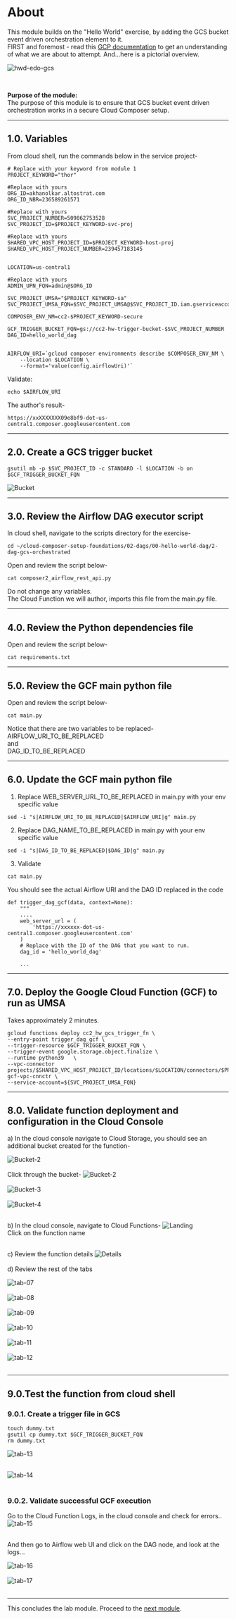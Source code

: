 # About

This module builds on the "Hello World" exercise, by adding the GCS bucket event driven orchestration element to it.<br>
FIRST and foremost - read this [GCP documentation](https://cloud.google.com/composer/docs/composer-2/triggering-with-gcf) to get an understanding of what we are about to attempt. And...here is a pictorial overview. <br>


![hwd-edo-gcs](../00-images/hwd-edo-gcs.png)

<br>

**Purpose of the module:**<br>
The purpose of this module is to ensure that GCS bucket event driven orchestration works in a secure Cloud Composer setup. <br>

<hr>


## 1.0. Variables

From cloud shell, run the commands below in the service project-

```
# Replace with your keyword from module 1
PROJECT_KEYWORD="thor"  

#Replace with yours
ORG_ID=akhanolkar.altostrat.com                              
ORG_ID_NBR=236589261571                                      

#Replace with yours
SVC_PROJECT_NUMBER=509862753528                             
SVC_PROJECT_ID=$PROJECT_KEYWORD-svc-proj                     

#Replace with yours
SHARED_VPC_HOST_PROJECT_ID=$PROJECT_KEYWORD-host-proj        
SHARED_VPC_HOST_PROJECT_NUMBER=239457183145                  


LOCATION=us-central1

#Replace with yours
ADMIN_UPN_FQN=admin@$ORG_ID 

SVC_PROJECT_UMSA="$PROJECT_KEYWORD-sa"
SVC_PROJECT_UMSA_FQN=$SVC_PROJECT_UMSA@$SVC_PROJECT_ID.iam.gserviceaccount.com

COMPOSER_ENV_NM=cc2-$PROJECT_KEYWORD-secure

GCF_TRIGGER_BUCKET_FQN=gs://cc2-hw-trigger-bucket-$SVC_PROJECT_NUMBER
DAG_ID=hello_world_dag


AIRFLOW_URI=`gcloud composer environments describe $COMPOSER_ENV_NM \
    --location $LOCATION \
    --format='value(config.airflowUri)'`
```

Validate:
```
echo $AIRFLOW_URI
```

The author's result-
```
https://xxXXXXXXX09e8bf9-dot-us-central1.composer.googleusercontent.com
```
<hr>


## 2.0. Create a GCS trigger bucket
```
gsutil mb -p $SVC_PROJECT_ID -c STANDARD -l $LOCATION -b on $GCF_TRIGGER_BUCKET_FQN
```

![Bucket](../00-images/02d-00-bucket-trigger.png)

<hr>

## 3.0. Review the Airflow DAG executor script

In cloud shell, navigate to the scripts directory for the exercise-
```
cd ~/cloud-composer-setup-foundations/02-dags/00-hello-world-dag/2-dag-gcs-orchestrated
```

Open and review the script below-
```
cat composer2_airflow_rest_api.py
```

Do not change any variables.<br>
The Cloud Function we will author, imports this file from the main.py file.

<hr>

## 4.0. Review the Python dependencies file

Open and review the script below-
```
cat requirements.txt
```

<hr>

## 5.0. Review the GCF main python file

Open and review the script below-
```
cat main.py
```

Notice that there are two variables to be replaced-<br>
AIRFLOW_URI_TO_BE_REPLACED<br>
and<br>
DAG_ID_TO_BE_REPLACED<br>

<hr>

## 6.0. Update the GCF main python file

1. Replace WEB_SERVER_URL_TO_BE_REPLACED in main.py with your env specific value

```
sed -i "s|AIRFLOW_URI_TO_BE_REPLACED|$AIRFLOW_URI|g" main.py
```


2. Replace DAG_NAME_TO_BE_REPLACED in main.py with your env specific value
```
sed -i "s|DAG_ID_TO_BE_REPLACED|$DAG_ID|g" main.py
```


3. Validate
```
cat main.py
```

You should see the actual Airflow URI and the DAG ID replaced in the code

```
def trigger_dag_gcf(data, context=None):
    """
    ....
    web_server_url = (
        'https://xxxxxx-dot-us-central1.composer.googleusercontent.com'
    )
    # Replace with the ID of the DAG that you want to run.
    dag_id = 'hello_world_dag'

    ...
```

<hr>


## 7.0. Deploy the Google Cloud Function (GCF) to run as UMSA

Takes approximately 2 minutes.

```
gcloud functions deploy cc2_hw_gcs_trigger_fn \
--entry-point trigger_dag_gcf \
--trigger-resource $GCF_TRIGGER_BUCKET_FQN \
--trigger-event google.storage.object.finalize \
--runtime python39   \
--vpc-connector projects/$SHARED_VPC_HOST_PROJECT_ID/locations/$LOCATION/connectors/$PROJECT_KEYWORD-gcf-vpc-cnnctr \
--service-account=${SVC_PROJECT_UMSA_FQN}
```

<hr>

## 8.0. Validate function deployment and configuration in the Cloud Console

a) In the cloud console navigate to Cloud Storage, you should see an additional bucket created for the function-

![Bucket-2](../00-images/02d-01-buckets-all.png)
<br>
<br>
Click through the bucket-
![Bucket-2](../00-images/02d-02-gcf-bucket.png)
<br>
<br>
![Bucket-3](../00-images/02d-03-gcf-bucket.png)
<br>
<br>
![Bucket-4](../00-images/02d-04-gcf-bucket.png)
<br>
<br>

b) In the cloud console, navigate to Cloud Functions-
![Landing](../00-images/02d-05-gcf-landing.png)
<br>
Click on the function name
<br>
<br>

c) Review the function details
![Details](../00-images/02d-06-gcf-details.png)
<br>
<br>
d) Review the rest of the tabs

![tab-07](../00-images/02d-07-gcf.png)
<br>
<br>
![tab-08](../00-images/02d-08-gcf.png)
<br>
<br>
![tab-09](../00-images/02d-09-gcf.png)
<br>
<br>
![tab-10](../00-images/02d-10-gcf.png)
<br>
<br>
![tab-11](../00-images/02d-11-gcf.png)
<br>
<br>
![tab-12](../00-images/02d-12-gcf.png)
<br>
<br>


<hr>


## 9.0.Test the function from cloud shell

### 9.0.1. Create a trigger file in GCS
```
touch dummy.txt
gsutil cp dummy.txt $GCF_TRIGGER_BUCKET_FQN
rm dummy.txt
```

![tab-13](../00-images/02d-13-gcf.png)
<br>
<br>

![tab-14](../00-images/02d-14-gcf.png)
<br>
<br>


### 9.0.2. Validate successful GCF execution

Go to the Cloud Function Logs, in the cloud console and check for errors..
![tab-15](../00-images/02d-15-gcf.png)
<br>
<br>


And then go to Airflow web UI and click on the DAG node, and look at the logs...

![tab-16](../00-images/02d-16-gcf.png)
<br>
<br>
![tab-17](../00-images/02d-17-gcf.png)
<br>
<br>

<hr>

This concludes the lab module. Proceed to the [next module](02e-secure-cc2-iteration1-HWD-PubSub-EDO.md).
